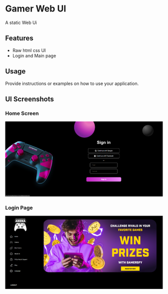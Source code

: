 # Gamer Web UI

A static Web Ui

## Features

- Raw html css UI
- Login and Main page


## Usage

Provide instructions or examples on how to use your application.

## UI Screenshots

### Home Screen
![Home Screen](assets/Screenshot_1.png)

### Login Page
![Home Screen](assets/Screenshot_2.png)

